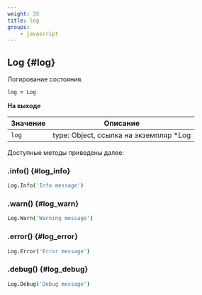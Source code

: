 ```yaml
---
weight: 35
title: log
groups:
    - javascript
---
```


## Log {#log}

Логирование состояния.

```coffeescript
log = Log
```

**На выходе**

**Значение** | **Описание**
-------------|--------------
  `log`     | type: Object, ссылка на экземпляр *Log
  
Доступные методы приведены далее:

### .info() {#log_info}

```coffeescript
Log.Info('Info message')
```

### .warn() {#log_warn}

```coffeescript
Log.Warn('Warning message')
```

### .error() {#log_error}

```coffeescript
Log.Error('Error message')
```

### .debug() {#log_debug}

```coffeescript
Log.Debug('Debug message')
```
